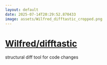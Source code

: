 ```yaml
---
layout: default
date: 2025-07-14T20:29:52.870433
image: assets/Wilfred_difftastic_cropped.png
---
```


# [Wilfred/difftastic](https://github.com/Wilfred/difftastic)

structural diff tool for code changes
